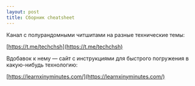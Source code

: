 ```yaml
---
layout: post
title: Сборник cheatsheet
---
```

Канал с полурандомными читшитами на разные технические темы:

[https://t.me/techchsh](https://t.me/techchsh)

Вдобавок к нему — сайт с инструкциями для быстрого погружения в какую-нибудь технологию:

[https://learnxinyminutes.com/](https://learnxinyminutes.com/)
